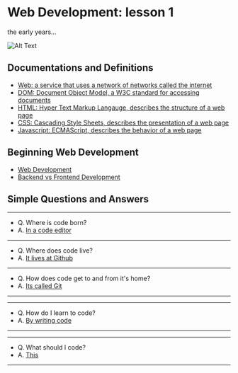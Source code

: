 # Web Development: lesson 1

the early years...

![Alt Text](https://media.giphy.com/media/5yYyPsHIRtUgbc0QOm/giphy.gif)

## Documentations and Definitions

- [Web: a service that uses a network of networks called the internet](https://developer.mozilla.org/en-US/docs/Web)
- [DOM: Document Object Model, a W3C standard for accessing documents](https://en.wikipedia.org/wiki/Document_Object_Model)
- [HTML: Hyper Text Markup Langauge, describes the structure of a web page](http://html5doctor.com/)
- [CSS: Cascading Style Sheets, describes the presentation of a web page](https://css-tricks.com/almanac/)
- [Javascript: ECMAScript, describes the behavior of a web page](https://developer.mozilla.org/en-US/docs/Learn/JavaScript/First_steps)

## Beginning Web Development

- [Web Development](https://developer.mozilla.org/en-US/docs/Learn/Getting_started_with_the_web)
- [Backend vs Frontend Development](https://www.coursereport.com/blog/front-end-development-vs-back-end-development-where-to-start)

## Simple Questions and Answers

---
- Q. Where is code born?
- A. [In a code editor](https://code.visualstudio.com/)
---
- Q. Where does code live?
- A. [It lives at Github](https://github.com/)
---
- Q. How does code get to and from it's home?
- A. [Its called Git](https://git-scm.com/)
---
---
- Q. How do I learn to code?
- A. [By writing code](https://www.codecademy.com/)
---
---
- Q. What should I code?
- A. [This](https://github.com/ff0000/skills-assessment/raw/master/contactListUpdated.jpg)
---
